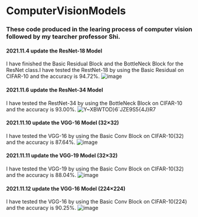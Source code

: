 # ComputerVisionModels
### These code produced in the learing process of computer vision followed by my tearcher professor Shi.
#### 2021.11.4 update the ResNet-18 Model
I have finished the Basic Residual Block and the BottleNeck Block for the ResNet class.I have tested the RestNet-18 by using the Basic Residual on CIFAR-10 and the accuracy is 94.72%.
![image](https://user-images.githubusercontent.com/71971208/140446197-042b50a1-fcca-4091-8e2b-26169a2e4203.png)
#### 2021.11.6 update the ResNet-34 Model
I have tested the RestNet-34 by using the BottleNeck Block on CIFAR-10 and the accuracy is 93.00%.
![Y~XBWTOD}6`JZE9S5{4J}R7](https://user-images.githubusercontent.com/71971208/141435803-760b6c3d-99c7-4e28-983e-b0b65c21c9b1.png)
#### 2021.11.10 update the VGG-16 Model (32×32)
I have tested the VGG-16 by using the Basic Conv Block on CIFAR-10(32) and the accuracy is 87.64%.
![image](https://user-images.githubusercontent.com/71971208/141444613-9e448f03-42e7-49c4-9a9e-c248615b009a.png)
#### 2021.11.11 update the VGG-19 Model (32×32)
I have tested the VGG-19 by using the Basic Conv Block on CIFAR-10(32) and the accuracy is 88.04%.
![image](https://user-images.githubusercontent.com/71971208/141439001-1116ac74-eb54-4fde-a7da-fedb8fef1d4f.png)
#### 2021.11.12 update the VGG-16 Model (224×224)
I have tested the VGG-16 by using the Basic Conv Block on CIFAR-10(224) and the accuracy is 90.25%.
![image](https://user-images.githubusercontent.com/71971208/141436507-ff69a718-542d-4f19-bb74-73b8c7da4a96.png)
